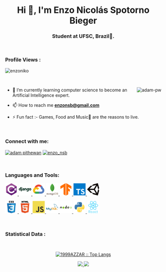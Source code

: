 <h1 align="center">Hi 👋, I'm Enzo Nicolás Spotorno Bieger</h1>
<h3 align="center">Student at UFSC, Brazil🌟.</h3>

<br>

<p align="right"> <h3>Profile Views :</h3> <img src="https://komarev.com/ghpvc/?username=enzoniko&label=Profile%20views&color=0e75b6&style=flat"
    alt="enzoniko" /> 
  </p>

<br>

<p><img align="right" src="https://github.com/Adam-pw/Adam-pw/blob/main/animation_500_kxa883sd.gif" alt="adam-pw" /></p>


- 🌱 I’m currently learning computer science to become an Artificial Intelligence expert.

- 📫 How to reach me **enzonsb@gmail.com**

- ⚡ Fun fact :- Games, Food and Music🎵 are the reasons to live.

<br>

<h3 align="left">Connect with me:</h3>
<p align="left">
  <a href="https://www.linkedin.com/in/enzo-nicol%C3%A1s-spotorno-bieger-4b5435243/" target="blank"><img align="center"
      src="https://raw.githubusercontent.com/rahuldkjain/github-profile-readme-generator/master/src/images/icons/Social/linked-in-alt.svg"
      alt="adam pithewan" height="30" width="40" /></a>
  <a href="https://instagram.com/enzo_nsb" target="blank"><img align="center"
      src="https://raw.githubusercontent.com/rahuldkjain/github-profile-readme-generator/master/src/images/icons/Social/instagram.svg"
      alt="enzo_nsb" height="30" width="40" /></a>
</p>

<br>

<h3 align="left">Languages and Tools:</h3>
<p align="left"> 
  <a href="https://docs.microsoft.com/en-us/dotnet/csharp/" target="_blank" rel="noreferrer"> 
    <img src="https://github.com/devicons/devicon/blob/master/icons/csharp/csharp-original.svg"
      alt="cplusplus" width="40" height="40" /> </a>
  
  <a href="https://www.djangoproject.com/" target="_blank" rel="noreferrer"> 
    <img src="https://github.com/devicons/devicon/blob/master/icons/django/django-plain-wordmark.svg"
      alt="cplusplus" width="40" height="40" /> </a>
  
  <a href="https://cloud.google.com/" target="_blank" rel="noreferrer"> 
    <img src="https://github.com/devicons/devicon/blob/master/icons/googlecloud/googlecloud-original.svg"
      alt="cplusplus" width="40" height="40" /> </a>
  
  <a href="https://www.mongodb.com/" target="_blank" rel="noreferrer"> 
    <img src="https://github.com/devicons/devicon/blob/master/icons/mongodb/mongodb-original-wordmark.svg"
      alt="cplusplus" width="40" height="40" /> </a>
  
  <a href="https://www.tensorflow.org/" target="_blank" rel="noreferrer"> 
    <img src="https://github.com/devicons/devicon/blob/master/icons/tensorflow/tensorflow-original.svg"
      alt="cplusplus" width="40" height="40" /> </a>
  
  <a href="https://www.typescriptlang.org/" target="_blank" rel="noreferrer"> 
    <img src="https://github.com/devicons/devicon/blob/master/icons/typescript/typescript-original.svg"
      alt="cplusplus" width="40" height="40" /> </a>
  
  <a href="https://unity.com/" target="_blank" rel="noreferrer"> 
    <img src="https://github.com/devicons/devicon/blob/master/icons/unity/unity-original.svg"
      alt="cplusplus" width="40" height="40" /> </a>
  <p></p>
  
  <a href="https://www.w3.org/Style/CSS/#specs" target="_blank" rel="noreferrer"> 
    <img src="https://raw.githubusercontent.com/devicons/devicon/master/icons/css3/css3-original-wordmark.svg"     
      alt="css3" width="40" height="40" /> </a> 
  
  <a href="https://html.spec.whatwg.org/" target="_blank" rel="noreferrer"> 
    <img src="https://raw.githubusercontent.com/devicons/devicon/master/icons/html5/html5-original-wordmark.svg"
      alt="html5" width="40" height="40" /> </a> 
   
  <a href="https://www.javascript.com/" target="_blank" rel="noreferrer"> 
    <img src="https://raw.githubusercontent.com/devicons/devicon/master/icons/javascript/javascript-original.svg"
      alt="javascript" width="40" height="40" /> </a> 
  
  <a href="https://www.mysql.com/" target="_blank" rel="noreferrer"> 
    <img src="https://raw.githubusercontent.com/devicons/devicon/master/icons/mysql/mysql-original-wordmark.svg"
      alt="mysql" width="40" height="40" /> </a>
  
  <a href="https://nodejs.org" target="_blank" rel="noreferrer"> 
    <img src="https://raw.githubusercontent.com/devicons/devicon/master/icons/nodejs/nodejs-original-wordmark.svg"
      alt="nodejs" width="40" height="40" /> </a> 
  
  <a href="https://www.python.org" target="_blank" rel="noreferrer"> 
    <img src="https://raw.githubusercontent.com/devicons/devicon/master/icons/python/python-original.svg" 
      alt="python"width="40" height="40" /> </a> 
  
  <a href="https://reactjs.org/" target="_blank" rel="noreferrer"> 
    <img src="https://raw.githubusercontent.com/devicons/devicon/master/icons/react/react-original-wordmark.svg"
      alt="react" width="40" height="40" /> </a> </a> </p>

<br>

<h3>Statistical Data :</h3>

<div>
      <br/>
        <p align="center">
          <a href="https://github.com/enzoniko/">
          <img src="https://github-readme-stats.vercel.app/api/top-langs/?username=enzoniko&langs_count=6&theme=gotham&layout=compact&hide_border=true" alt="1999AZZAR :: Top Langs" /></a>
        </p>
        <p align="center">
          <a href="https://github.com/enzoniko/">
          <img width="49.5%" src="https://github-readme-stats.vercel.app/api?username=enzoniko&show_icons=true&theme=gotham&hide_border=true" />
          <img width="49.5%" src="https://github-readme-streak-stats.herokuapp.com/?user=enzoniko&theme=gotham&hide_border=true" />
          </a>
       </p>
     <br>
  </div>          
